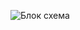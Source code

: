 ![Блок схема](https://psv4.userapi.com/c237131/u78091963/docs/d28/9da59daaa2d1/1.jpg?extra=f8bmyFJVpXa_RTm33Tc0CDRLYS8ksngs6PG3XSwEunJ_LusDNEZhEkro6eK5k-jruW0qvDBSP8Cb4KdWVXHl60pjcLJq7DJbqNbRS9JZ7vN_CyutmfV7qQ3Erl71RrbK98ZY2B-h7lprjUgz-ncPocU)
